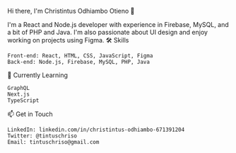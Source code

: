 Hi there, I'm Christintus Odhiambo Otieno 👋

I'm a React and Node.js developer with experience in Firebase, MySQL, and a bit of PHP and Java. I'm also passionate about UI design and enjoy working on projects using Figma.
🛠️ Skills

    Front-end: React, HTML, CSS, JavaScript, Figma
    Back-end: Node.js, Firebase, MySQL, PHP, Java

🌱 Currently Learning

    GraphQL
    Next.js
    TypeScript

📫 Get in Touch

    LinkedIn: linkedin.com/in/christintus-odhiambo-671391204
    Twitter: @tintuschriso
    Email: tintuschriso@gmail.com

